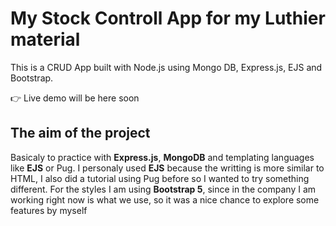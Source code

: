 # My Stock Controll App for my Luthier material

This is a CRUD App built with Node.js using Mongo DB, Express.js, EJS and Bootstrap.

👉 Live demo will be here soon

## The aim of the project

Basicaly to practice with **Express.js**, **MongoDB** and templating languages like **EJS** or Pug.
I personaly used **EJS** because the writting is more similar to HTML, I also did a tutorial using Pug before so I wanted to try something different.
For the styles I am using **Bootstrap 5**, since in the company I am working right now is what we use, so it was a nice chance to explore some features by myself
